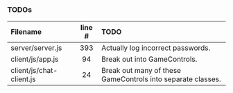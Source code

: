 ### TODOs
| Filename | line # | TODO
|:------|:------:|:------
| server/server.js | 393 | Actually log incorrect passwords.
| client/js/app.js | 94 | Break out into GameControls.
| client/js/chat-client.js | 24 | Break out many of these GameControls into separate classes.